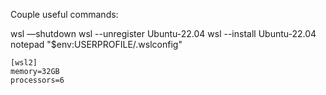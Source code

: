 Couple useful commands:

wsl —shutdown
wsl --unregister Ubuntu-22.04
wsl --install Ubuntu-22.04
notepad "$env:USERPROFILE/.wslconfig"   
```properties
[wsl2]
memory=32GB
processors=6
```
